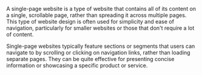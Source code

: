 A single-page website is a type of website that contains all of its content on a single, scrollable page, rather than spreading it across multiple pages. This type of website design is often used for simplicity and ease of navigation, particularly for smaller websites or those that don't require a lot of content.


Single-page websites typically feature sections or segments that users can navigate to by scrolling or clicking on navigation links, rather than loading separate pages. They can be quite effective for presenting concise information or showcasing a specific product or service.